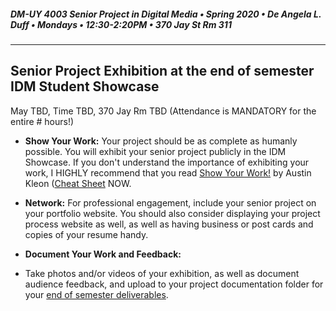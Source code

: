 ##### DM-UY 4003 Senior Project in Digital Media • Spring 2020 • De Angela L. Duff • Mondays • 12:30-2:20PM • 370 Jay St Rm 311

---

## Senior Project Exhibition at the end of semester IDM Student Showcase
May TBD, Time TBD, 370 Jay Rm TBD (Attendance is MANDATORY for the entire # hours!)

* **Show Your Work:** Your project should be as complete as humanly possible. You will exhibit your senior project publicly in the IDM Showcase. If you don't understand the importance of exhibiting your work, I HIGHLY recommend that you read [Show Your Work!](http://www.amazon.com/Show-Your-Work-Creativity-Discovered-ebook/dp/B00GU2RGGI/ref=sr_1_1?ie=UTF8&qid=1420589663&sr=8-1&keywords=show+the+work+austin+kleon) by Austin Kleon ([Cheat Sheet](https://i.gr-assets.com/images/S/compressed.photo.goodreads.com/hostedimages/1384352860i/6856374._SY540_.jpg) NOW.

* **Network:** For professional engagement, include your senior project on your portfolio website. You should also consider displaying your project process website as well, as well as having business or post cards and copies of your resume handy. 

* **Document Your Work and Feedback:** 
* Take photos and/or videos of your exhibition, as well as document audience feedback, and upload to your project documentation folder for your [end of semester deliverables](end_of_semester_presentation.md).